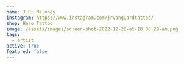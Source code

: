 ```yaml
---
name: J.R. Maloney
instagram: https://www.instagram.com/jrvanguardtattoo/
shop: Hero Tattoo
image: /assets/images/screen-shot-2022-12-20-at-10.08.29-am.png
tags:
  - artist
active: true
featured: false
---
```

